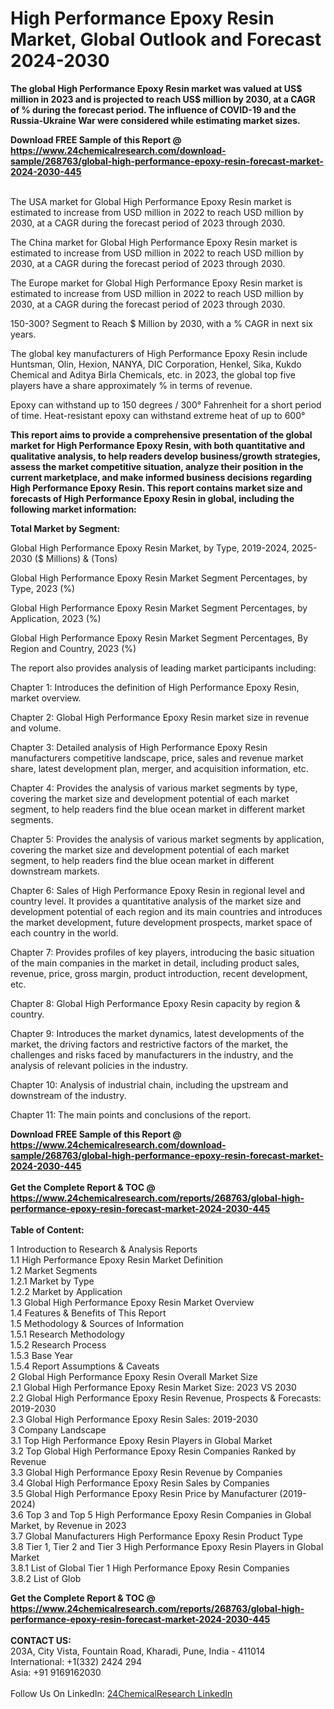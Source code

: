<h1>High Performance Epoxy Resin Market, Global Outlook and Forecast 2024-2030</h1><p><strong>The global High Performance Epoxy Resin market was valued at US$ million in 2023 and is projected to reach US$ million by 2030, at a CAGR of % during the forecast period. The influence of COVID-19 and the Russia-Ukraine War were considered while estimating market sizes.</strong></p><p>
</p><p></p><div><b>Download FREE Sample of this Report @ 
            <a href="https://www.24chemicalresearch.com/download-sample/268763/global-high-performance-epoxy-resin-forecast-market-2024-2030-445">
            https://www.24chemicalresearch.com/download-sample/268763/global-high-performance-epoxy-resin-forecast-market-2024-2030-445</a></b></div><br><p>
</p><p>The USA market for Global High Performance Epoxy Resin market is estimated to increase from USD million in 2022 to reach USD million by 2030, at a CAGR during the forecast period of 2023 through 2030.</p><p>
</p><p>The China market for Global High Performance Epoxy Resin market is estimated to increase from USD million in 2022 to reach USD million by 2030, at a CAGR during the forecast period of 2023 through 2030.</p><p>
</p><p>The Europe market for Global High Performance Epoxy Resin market is estimated to increase from USD million in 2022 to reach USD million by 2030, at a CAGR during the forecast period of 2023 through 2030.</p><p>
150-300? Segment to Reach $ Million by 2030, with a % CAGR in next six years.</p><p>
The global key manufacturers of High Performance Epoxy Resin include Huntsman, Olin, Hexion, NANYA, DIC Corporation, Henkel, Sika, Kukdo Chemical and Aditya Birla Chemicals, etc. in 2023, the global top five players have a share approximately % in terms of revenue.</p><p>
Epoxy can withstand up to 150 degrees / 300° Fahrenheit for a short period of time. Heat-resistant epoxy can withstand extreme heat of up to 600° </p><p>
<strong>This report aims to provide a comprehensive presentation of the global market for High Performance Epoxy Resin, with both quantitative and qualitative analysis, to help readers develop business/growth strategies, assess the market competitive situation, analyze their position in the current marketplace, and make informed business decisions regarding High Performance Epoxy Resin. This report contains market size and forecasts of High Performance Epoxy Resin in global, including the following market information:</strong></p><p>
</p><p>
<strong>Total Market by Segment:</strong></p><p>
Global High Performance Epoxy Resin Market, by Type, 2019-2024, 2025-2030 ($ Millions) &amp; (Tons)</p><p>
Global High Performance Epoxy Resin Market Segment Percentages, by Type, 2023 (%)</p><p>
</p><p>
Global High Performance Epoxy Resin Market Segment Percentages, by Application, 2023 (%)</p><p>
</p><p>
Global High Performance Epoxy Resin Market Segment Percentages, By Region and Country, 2023 (%)</p><p>
</p><p>
The report also provides analysis of leading market participants including:</p><p>
</p><p>
</p><p>
Chapter 1: Introduces the definition of High Performance Epoxy Resin, market overview.</p><p>
Chapter 2: Global High Performance Epoxy Resin market size in revenue and volume.</p><p>
Chapter 3: Detailed analysis of High Performance Epoxy Resin manufacturers competitive landscape, price, sales and revenue market share, latest development plan, merger, and acquisition information, etc.</p><p>
Chapter 4: Provides the analysis of various market segments by type, covering the market size and development potential of each market segment, to help readers find the blue ocean market in different market segments.</p><p>
Chapter 5: Provides the analysis of various market segments by application, covering the market size and development potential of each market segment, to help readers find the blue ocean market in different downstream markets.</p><p>
Chapter 6: Sales of High Performance Epoxy Resin in regional level and country level. It provides a quantitative analysis of the market size and development potential of each region and its main countries and introduces the market development, future development prospects, market space of each country in the world.</p><p>
Chapter 7: Provides profiles of key players, introducing the basic situation of the main companies in the market in detail, including product sales, revenue, price, gross margin, product introduction, recent development, etc.</p><p>
Chapter 8: Global High Performance Epoxy Resin capacity by region &amp; country.</p><p>
Chapter 9: Introduces the market dynamics, latest developments of the market, the driving factors and restrictive factors of the market, the challenges and risks faced by manufacturers in the industry, and the analysis of relevant policies in the industry.</p><p>
Chapter 10: Analysis of industrial chain, including the upstream and downstream of the industry.</p><p>
Chapter 11: The main points and conclusions of the report.</p><div><b>Download FREE Sample of this Report @ 
            <a href="https://www.24chemicalresearch.com/download-sample/268763/global-high-performance-epoxy-resin-forecast-market-2024-2030-445">
            https://www.24chemicalresearch.com/download-sample/268763/global-high-performance-epoxy-resin-forecast-market-2024-2030-445</a></b></div><br><div><b>Get the Complete Report & TOC @ 
            <a href="https://www.24chemicalresearch.com/reports/268763/global-high-performance-epoxy-resin-forecast-market-2024-2030-445">
            https://www.24chemicalresearch.com/reports/268763/global-high-performance-epoxy-resin-forecast-market-2024-2030-445</a></b></div><br>
            <b>Table of Content:</b><p>1 Introduction to Research & Analysis Reports<br />
    1.1 High Performance Epoxy Resin Market Definition<br />
    1.2 Market Segments<br />
        1.2.1 Market by Type<br />
        1.2.2 Market by Application<br />
    1.3 Global High Performance Epoxy Resin Market Overview<br />
    1.4 Features & Benefits of This Report<br />
    1.5 Methodology & Sources of Information<br />
        1.5.1 Research Methodology<br />
        1.5.2 Research Process<br />
        1.5.3 Base Year<br />
        1.5.4 Report Assumptions & Caveats<br />
2 Global High Performance Epoxy Resin Overall Market Size<br />
    2.1 Global High Performance Epoxy Resin Market Size: 2023 VS 2030<br />
    2.2 Global High Performance Epoxy Resin Revenue, Prospects & Forecasts: 2019-2030<br />
    2.3 Global High Performance Epoxy Resin Sales: 2019-2030<br />
3 Company Landscape<br />
    3.1 Top High Performance Epoxy Resin Players in Global Market<br />
    3.2 Top Global High Performance Epoxy Resin Companies Ranked by Revenue<br />
    3.3 Global High Performance Epoxy Resin Revenue by Companies<br />
    3.4 Global High Performance Epoxy Resin Sales by Companies<br />
    3.5 Global High Performance Epoxy Resin Price by Manufacturer (2019-2024)<br />
    3.6 Top 3 and Top 5 High Performance Epoxy Resin Companies in Global Market, by Revenue in 2023<br />
    3.7 Global Manufacturers High Performance Epoxy Resin Product Type<br />
    3.8 Tier 1, Tier 2 and Tier 3 High Performance Epoxy Resin Players in Global Market<br />
        3.8.1 List of Global Tier 1 High Performance Epoxy Resin Companies<br />
        3.8.2 List of Glob</p><div><b>Get the Complete Report & TOC @ 
            <a href="https://www.24chemicalresearch.com/reports/268763/global-high-performance-epoxy-resin-forecast-market-2024-2030-445">
            https://www.24chemicalresearch.com/reports/268763/global-high-performance-epoxy-resin-forecast-market-2024-2030-445</a></b></div><br><b>CONTACT US:</b><br>
            203A, City Vista, Fountain Road, Kharadi, Pune, India - 411014<br>
            International: +1(332) 2424 294<br>
            Asia: +91 9169162030 <br><br>
            Follow Us On LinkedIn: <a href="https://www.linkedin.com/company/24chemicalresearch/">24ChemicalResearch LinkedIn</a>